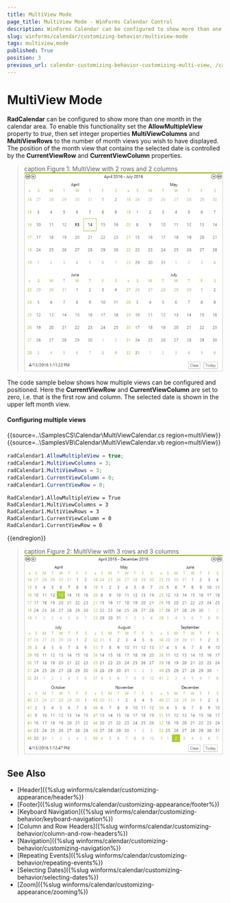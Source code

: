 ```yaml
---
title: MultiView Mode
page_title: MultiView Mode - WinForms Calendar Control
description: WinForms Calendar can be configured to show more than one month in the calendar area.
slug: winforms/calendar/customizing-behavior/multiview-mode
tags: multiview,mode
published: True
position: 3
previous_url: calendar-customizing-behavior-customizing-multi-view, /calendar/customizing-behavior/multiview-mode
---
```


# MultiView Mode

__RadCalendar__ can be configured to show more than one month in the calendar area. To enable this functionality set the __AllowMultipleView__ property to *true*, then set integer properties __MultiViewColumns__ and __MultiViewRows__ to the number of month views you wish to have displayed. The position of the month view that contains the selected date is controlled by the __CurrentViewRow__ and __CurrentViewColumn__ properties.

>caption Figure 1: MultiView with 2 rows and 2 columns
![calendar-features-multi-view-mode 001](images/calendar-features-multi-view-mode001.png)

The code sample below shows how multiple views can be configured and positioned. Here the __CurrentViewRow__ and __CurrentViewColumn__ are set to zero, i.e. that is the first row and column. The selected date is shown in the upper left month view. 

#### Configuring multiple views

{{source=..\SamplesCS\Calendar\MultiViewCalendar.cs region=multiView}} 
{{source=..\SamplesVB\Calendar\MultiViewCalendar.vb region=multiView}} 

````C#
radCalendar1.AllowMultipleView = true;
radCalendar1.MultiViewColumns = 3;
radCalendar1.MultiViewRows = 3;
radCalendar1.CurrentViewColumn = 0;
radCalendar1.CurrentViewRow = 0;

````
````VB.NET
RadCalendar1.AllowMultipleView = True
RadCalendar1.MultiViewColumns = 3
RadCalendar1.MultiViewRows = 3
RadCalendar1.CurrentViewColumn = 0
RadCalendar1.CurrentViewRow = 0

````

{{endregion}} 

>caption Figure 2: MultiView with 3 rows and 3 columns
![calendar-features-multi-view-mode 002](images/calendar-features-multi-view-mode002.png)

## See Also

* [Header]({%slug winforms/calendar/customizing-appearance/header%})
* [Footer]({%slug winforms/calendar/customizing-appearance/footer%})
* [Keyboard Navigation]({%slug  winforms/calendar/customizing-behavior/keyboard-navigation%})
* [Column and Row Headers]({%slug  winforms/calendar/customizing-behavior/column-and-row-headers%})
* [Navigation]({%slug winforms/calendar/customizing-behavior/customizing-navigation%})
* [Repeating Events]({%slug winforms/calendar/customizing-behavior/repeating-events%})
* [Selecting Dates]({%slug winforms/calendar/customizing-behavior/selecting-dates%})
* [Zoom]({%slug winforms/calendar/customizing-appearance/zooming%})


